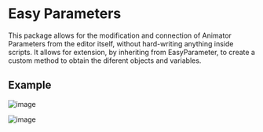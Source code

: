 # Easy Parameters
This package allows for the modification and connection of Animator Parameters from the editor itself, without hard-writing anything inside scripts.
It allows for extension, by inheriting from EasyParameter, to create a custom method to obtain the diferent objects and variables.

## Example
![image](https://user-images.githubusercontent.com/61149758/170071670-c9c7e8c2-3e7b-4764-9057-16fbf91de724.png)

![image](https://user-images.githubusercontent.com/61149758/170071866-bd8bd9b5-8467-457c-9157-fb32fc3346f2.png)
